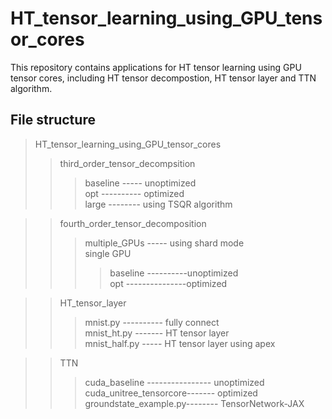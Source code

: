 # HT_tensor_learning_using_GPU_tensor_cores
This repository contains applications for HT tensor learning using GPU tensor cores, including HT tensor decompostion, HT tensor layer and TTN algorithm. 

## File structure

> HT_tensor_learning_using_GPU_tensor_cores
>> third_order_tensor_decompsition
>>> baseline ----- unoptimized <br>
>>> opt ---------- optimized <br>
>>> large -------- using TSQR algorithm <br>

>> fourth_order_tensor_decomposition
>>> multiple_GPUs ----- using shard mode <br>
>>> single GPU
>>>> baseline ----------unoptimized <br>
>>>> opt ---------------optimized <br>


>> HT_tensor_layer
>>> mnist.py ---------- fully connect <br>
>>> mnist_ht.py ------- HT tensor layer <br>
>>> mnist_half.py ----- HT tensor layer using apex <br>

>> TTN
>>> cuda_baseline ---------------- unoptimized <br>
>>> cuda_unitree_tensorcore------- optimized <br>
>>> groundstate_example.py-------- TensorNetwork-JAX <br>
